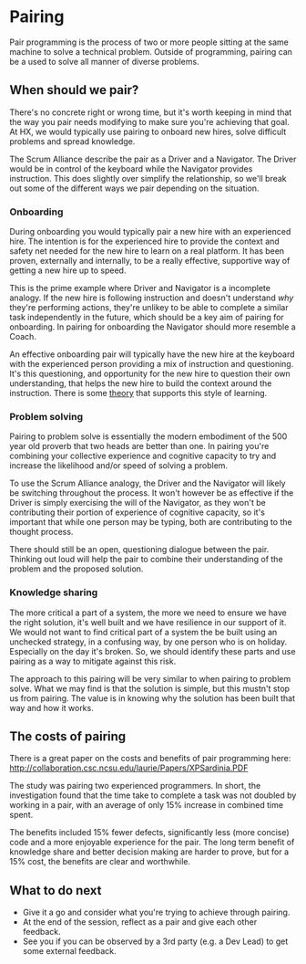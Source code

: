 # Pairing

Pair programming is the process of two or more people sitting at the same machine to solve a technical problem. Outside of programming, pairing can be a used to solve all manner of diverse problems. 

## When should we pair?

There's no concrete right or wrong time, but it's worth keeping in mind that the way you pair needs modifying to make sure you're achieving that goal. At HX, we would typically use pairing to onboard new hires, solve difficult problems and spread knowledge. 

The Scrum Alliance describe the pair as a Driver and a Navigator. The Driver would be in control of the keyboard while the Navigator provides instruction. This does slightly over simplify the relationship, so we'll break out some of the different ways we pair depending on the situation.

### Onboarding

During onboarding you would typically pair a new hire with an experienced hire. The intention is for the experienced hire to provide the context and safety net needed for the new hire to learn on a real platform. It has been proven, externally and internally, to be a really effective, supportive way of getting a new hire up to speed.

This is the prime example where Driver and Navigator is a incomplete analogy. If the new hire is following instruction and doesn't understand *why* they're performing actions, they're unlikey to be able to complete a similar task independently in the future, which should be a key aim of pairing for onboarding. In pairing for onboarding the Navigator should more resemble a Coach.

An effective onboarding pair will typically have the new hire at the keyboard with the experienced person providing a mix of instruction and questioning. It's this questioning, and opportunity for the new hire to question their own understanding, that helps the new hire to build the context around the instruction. There is some [theory](https://en.wikipedia.org/wiki/Action_learning#Revans.27_formula) that supports this style of learning.

### Problem solving

Pairing to problem solve is essentially the modern embodiment of the 500 year old proverb that two heads are better than one. In pairing you're combining your collective experience and cognitive capacity to try and increase the likelihood and/or speed of solving a problem.

To use the Scrum Alliance analogy, the Driver and the Navigator will likely be switching throughout the process. It won't however be as effective if the Driver is simply exercising the will of the Navigator, as they won't be contributing their portion of experience of cognitive capacity, so it's important that while one person may be typing, both are contributing to the thought process.

There should still be an open, questioning dialogue between the pair. Thinking out loud will help the pair to combine their understanding of the problem and the proposed solution. 

### Knowledge sharing

The more critical a part of a system, the more we need to ensure we have the right solution, it's well built and we have resilience in our support of it. We would not want to find critical part of a system the be built using an unchecked strategy, in a confusing way, by one person who is on holiday. Especially on the day it's broken. So, we should identify these parts and use pairing as a way to mitigate against this risk.

The approach to this pairing will be very similar to when pairing to problem solve. What we may find is that the solution is simple, but this mustn't stop us from pairing. The value is in knowing why the solution has been built that way and how it works.

## The costs of pairing

There is a great paper on the costs and benefits of pair programming here: http://collaboration.csc.ncsu.edu/laurie/Papers/XPSardinia.PDF

The study was pairing two experienced programmers. In short, the investigation found that the time take to complete a task was not doubled by working in a pair, with an average of only 15% increase in combined time spent. 

The benefits included 15% fewer defects, significantly less (more concise) code and a more enjoyable experience for the pair. The long term benefit of knowledge share and better decision making are harder to prove, but for a 15% cost, the benefits are clear and worthwhile.

## What to do next

- Give it a go and consider what you're trying to achieve through pairing.
- At the end of the session, reflect as a pair and give each other feedback.
- See you if you can be observed by a 3rd party (e.g. a Dev Lead) to get some external feedback.


